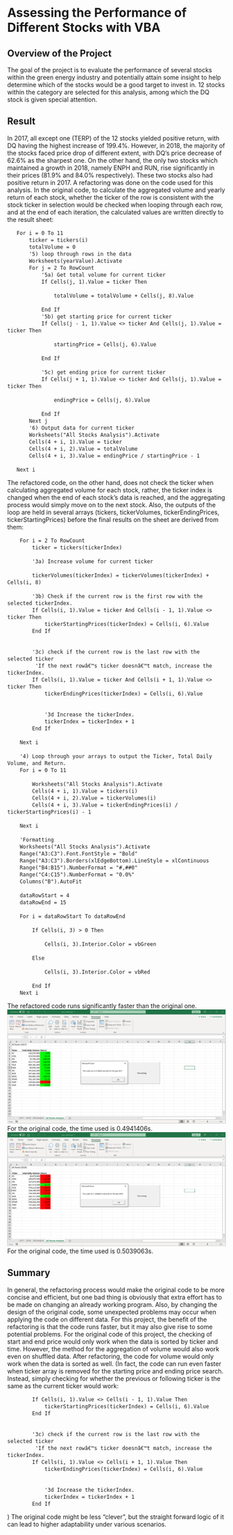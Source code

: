 # Assessing the Performance of Different Stocks with VBA
## Overview of the Project
The goal of the project is to evaluate the performance of several stocks within the green energy industry and potentially attain some insight to help determine which of the stocks would be a good target to invest in. 12 stocks within the category are selected for this analysis, among which the DQ stock is given special attention.
## Result
In 2017, all except one (TERP) of the 12 stocks yielded positive return, with DQ having the highest increase of 199.4%. However, in 2018, the majority of the stocks faced price drop of different extent, with DQ’s price decrease of 62.6% as the sharpest one. On the other hand, the only two stocks which maintained a growth in 2018, namely ENPH and RUN, rise significantly in their prices (81.9% and 84.0% respectively). These two stocks also had positive return in 2017.
A refactoring was done on the code used for this analysis. In the original code, to calculate the aggregated volume and yearly return of each stock, whether the ticker of the row is consistent with the stock ticker in selection would be checked when looping through each row, and at the end of each iteration, the calculated values are written directly to the result sheet:
```
   For i = 0 To 11
       ticker = tickers(i)
       totalVolume = 0
       '5) loop through rows in the data
       Worksheets(yearValue).Activate
       For j = 2 To RowCount
           '5a) Get total volume for current ticker
           If Cells(j, 1).Value = ticker Then

               totalVolume = totalVolume + Cells(j, 8).Value

           End If
           '5b) get starting price for current ticker
           If Cells(j - 1, 1).Value <> ticker And Cells(j, 1).Value = ticker Then

               startingPrice = Cells(j, 6).Value

           End If

           '5c) get ending price for current ticker
           If Cells(j + 1, 1).Value <> ticker And Cells(j, 1).Value = ticker Then

               endingPrice = Cells(j, 6).Value

           End If
       Next j
       '6) Output data for current ticker
       Worksheets("All Stocks Analysis").Activate
       Cells(4 + i, 1).Value = ticker
       Cells(4 + i, 2).Value = totalVolume
       Cells(4 + i, 3).Value = endingPrice / startingPrice - 1

   Next i
```
The refactored code, on the other hand, does not check the ticker when calculating aggregated volume for each stock, rather, the ticker index is changed when the end of each stock’s data is reached, and the aggregating process would simply move on to the next stock. Also, the outputs of the loop are held in several arrays (tickers, tickerVolumes, tickerEndingPrices, tickerStartingPrices) before the final results on the sheet are derived from them:
```
    For i = 2 To RowCount
        ticker = tickers(tickerIndex)
    
        '3a) Increase volume for current ticker

        tickerVolumes(tickerIndex) = tickerVolumes(tickerIndex) + Cells(i, 8)

        '3b) Check if the current row is the first row with the selected tickerIndex.
        If Cells(i, 1).Value = ticker And Cells(i - 1, 1).Value <> ticker Then
            tickerStartingPrices(tickerIndex) = Cells(i, 6).Value
        End If
            
        
        '3c) check if the current row is the last row with the selected ticker
         'If the next rowâ€™s ticker doesnâ€™t match, increase the tickerIndex.
        If Cells(i, 1).Value = ticker And Cells(i + 1, 1).Value <> ticker Then
            tickerEndingPrices(tickerIndex) = Cells(i, 6).Value


            '3d Increase the tickerIndex.
            tickerIndex = tickerIndex + 1
        End If
            
    Next i
    
    '4) Loop through your arrays to output the Ticker, Total Daily Volume, and Return.
    For i = 0 To 11
        
        Worksheets("All Stocks Analysis").Activate
        Cells(4 + i, 1).Value = tickers(i)
        Cells(4 + i, 2).Value = tickerVolumes(i)
        Cells(4 + i, 3).Value = tickerEndingPrices(i) / tickerStartingPrices(i) - 1
        
    Next i
    
    'Formatting
    Worksheets("All Stocks Analysis").Activate
    Range("A3:C3").Font.FontStyle = "Bold"
    Range("A3:C3").Borders(xlEdgeBottom).LineStyle = xlContinuous
    Range("B4:B15").NumberFormat = "#,##0"
    Range("C4:C15").NumberFormat = "0.0%"
    Columns("B").AutoFit

    dataRowStart = 4
    dataRowEnd = 15

    For i = dataRowStart To dataRowEnd
        
        If Cells(i, 3) > 0 Then
            
            Cells(i, 3).Interior.Color = vbGreen
            
        Else
        
            Cells(i, 3).Interior.Color = vbRed
            
        End If
    Next i
```
The refactored code runs significantly faster than the original one.
![alt text](https://github.com/gabac1/refactor_vba_code/blob/main/VBA_Challenge_2017.PNG)
For the original code, the time used is 0.4941406s.
![alt text](https://github.com/gabac1/refactor_vba_code/blob/main/VBA_Challenge_2018.PNG)
For the original code, the time used is 0.5039063s.
## Summary
In general, the refactoring process would make the original code to be more concise and efficient, but one bad thing is obviously that extra effort has to be made on changing an already working program. Also, by changing the design of the original code, some unexpected problems may occur when applying the code on different data.
For this project, the benefit of the refactoring is that the code runs faster, but it may also give rise to some potential problems.
For the original code of this project, the checking of start and end price would only work when the data is sorted by ticker and time. However, the method for the aggregation of volume would also work even on shuffled data. After refactoring, the code for volume would only work when the data is sorted as well. (In fact, the code can run even faster when ticker array is removed for the starting price and ending price search. Instead, simply checking for whether the previous or following ticker is the same as the current ticker would work:
```
        If Cells(i, 1).Value <> Cells(i - 1, 1).Value Then
            tickerStartingPrices(tickerIndex) = Cells(i, 6).Value
        End If
            
        
        '3c) check if the current row is the last row with the selected ticker
         'If the next rowâ€™s ticker doesnâ€™t match, increase the tickerIndex.
        If Cells(i, 1).Value <> Cells(i + 1, 1).Value Then
            tickerEndingPrices(tickerIndex) = Cells(i, 6).Value


            '3d Increase the tickerIndex.
            tickerIndex = tickerIndex + 1
        End If
```
) The original code might be less “clever”, but the straight forward logic of it can lead to higher adaptability under various scenarios.

